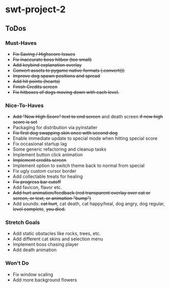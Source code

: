 # swt-project-2

## ToDos

### Must-Haves

- ~~Fix Saving / Highscore Issues~~
- ~~Fix inaccurate boss hitbox (too small)~~
- ~~Add keybind explanation overlay~~
- ~~Convert assets to pygame native formats (.convert())~~
- ~~Improve dog spawn positions and spread~~
- ~~Add hit points (hearts)~~
- ~~Finish Credits screen~~
- ~~Fix hitboxes of dogs moving down with each level.~~

### Nice-To-Haves

- ~~Add "New High Score" text to end screen~~ and death screen ~~if new high score is set~~
- Packaging for distribution via pyinstaller
- ~~Fix first dog swapping skin once with second dog~~
- Enable immediate update to special mode when hitting special score
- Fix occasional startup lag
- Some generic refactoring and cleanup tasks
- Implement button click animation
- ~~Implement credits screen~~
- Implement option to switch theme back to normal from special
- Fix ugly custom cursor border
- Add collectable treats for healing
- ~~Fix progress bar cutoff~~
- Add favicon, flavor etc.
- ~~Add hurt animation/feedback (red transparent overlay over cat or screen, or text, or animation "bump")~~
- Add sounds: ~~cat hurt~~, cat death, cat happy/heal, dog angry, dog regular, ~~level complete~~, ~~you died.~~

### Stretch Goals

- Add static obstacles like rocks, trees, etc.
- Add different cat skins and selection menu
- Implement boss chasing player
- Add death animation

### Won't Do

- Fix window scaling
- Add more background flowers
